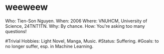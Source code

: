 # weeweew
Who: Tien-Son Nguyen.
When: 2006
Where: VNUHCM, University of Science, 24TNT1TN.
Why: By chance.
How: You're asking too many questions!

#Trivial Hobbies: Light Novel, Manga, Music.
#Status: Suffering.
#Goals: to no longer suffer, esp. in Machine Learning.
